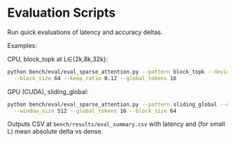 # Evaluation Scripts

Run quick evaluations of latency and accuracy deltas.

Examples:

CPU, block_topk at L∈{2k,8k,32k}:
```bash
python bench/eval/eval_sparse_attention.py --pattern block_topk --device cpu --lengths 2048 8192 32768 \
  --block_size 64 --keep_ratio 0.12 --global_tokens 16
```

GPU (CUDA), sliding_global:
```bash
python bench/eval/eval_sparse_attention.py --pattern sliding_global --device cuda --lengths 2048 8192 32768 \
  --window_size 512 --global_tokens 16 --block_size 64
```

Outputs CSV at `bench/results/eval_summary.csv` with latency and (for small L) mean absolute delta vs dense.
